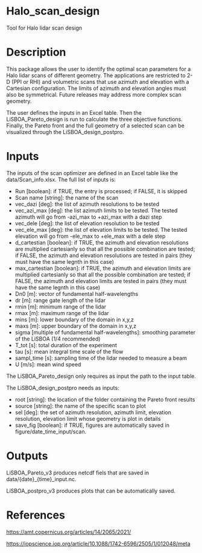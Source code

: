# Halo_scan_design
Tool for Halo lidar scan design

# Description
This package allows the user to identify the optimal scan parameters for a Halo lidar scans of different geometry. The applications are restricted to 2-D (PPI or RHI) and volumetric scans that use azimuth and elevation with a Cartesian configuration. The limits of azimuth and elevation angles must also be symmetrical. Future releases may address more complex scan geometry.

The user defines the inputs in an Excel table. Then the LiSBOA_Pareto_design is run to calculate the three objective functions. Finally, the Pareto front and the full geometry of a selected scan can be visualized through the LiSBOA_design_postpro.

# Inputs
The inputs of the scan optimizer are defined in an Excel table like the data/Scan_info.xlsx. The full list of inputs is:
- Run [boolean]: if TRUE, the entry is processed; if FALSE, it is skipped
- Scan name [string]: the name of the scan
- vec_dazi [deg]: the list of azimuth resolutions to be tested
- vec_azi_max [deg]: the list azimuth limits to be tested. The tested azimuth will go from -azi_max to +azi_max with a dazi step
- vec_dele [deg]: the list of elevation resolution to be tested
- vec_ele_max [deg]: the list of elevation limits to be tested. The tested elevation will go from -ele_max to +ele_max with a dele step
- d_cartestian [boolean]: if TRUE, the azimuth and elevation resolutions are multiplied cartesianly so that all the possible combination are tested; if FALSE, the azimuth and elevation resolutions are tested in pairs (they must have the same legnth in this case)
- max_cartestian [boolean]: if TRUE, the azimuth and elevation limits are multiplied cartesianly so that all the possible combination are tested; if FALSE, the azimuth and elevation limits are tested in pairs (they must have the same legnth in this case)
- Dn0 [m]: vector of fundamental half-wavelengths
- dr [m]: range gate length of the lidar
- rmin [m]: minimum range of the lidar
- rmax [m]: maximum range of the lidar
- mins [m]: lower boundary of the domain in x,y,z
- maxs [m]: upper boundary of the domain in x,y,z
- sigma [multiple of fundamental half-wavelengths]: smoothing parameter of the LiSBOA (1/4 recommended)
- T_tot [s]: total duration of the experiment
- tau [s]: mean integral time scale of the flow
- sampl_time [s]: sampling time of the lidar needed to measure a beam
- U [m/s]: mean wind speed

The LiSBOA_Pareto_design only requires as input the path to the input table. 

The LiSBOA_design_postpro needs as inputs:
- root [string]: the location of the folder containing the Pareto front results
- source [string]: the name of the specific scan to plot
- sel [deg]: the set of azimuth resolution, azimuth limit, elevation resolution, elevation limit whose geometry is plot in details
- save_fig [boolean]: if TRUE, figures are automatically saved in figure/date_time_input/scan.

# Outputs
LiSBOA_Pareto_v3 produces netcdf fiels that are saved in data/{date}_{time}_input.nc.

LiSBOA_postpro_v3 produces plots that can be automatically saved.

# References
https://amt.copernicus.org/articles/14/2065/2021/

https://iopscience.iop.org/article/10.1088/1742-6596/2505/1/012048/meta
